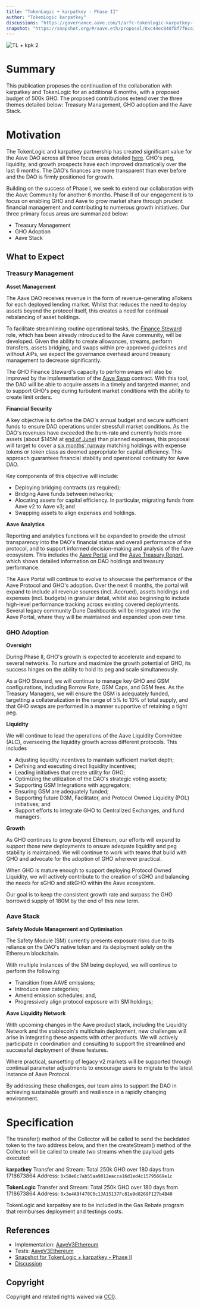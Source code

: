 ```yaml
---
title: "TokenLogic + karpatkey - Phase II"
author: "TokenLogic karpatkey"
discussions: "https://governance.aave.com/t/arfc-tokenlogic-karpatkey-financial-service-providers-phase-ii/18285"
snapshot: "https://snapshot.org/#/aave.eth/proposal/0xc44ec840f8f7f6ca3ef2f2a4289882c4cdc1a8b3e6e9ad6b811a640097a8016a"
---
```


![TL + kpk 2](https://hackmd.io/_uploads/Bkwva6C80.jpg)

# Summary

This publication proposes the continuation of the collaboration with karpatkey and TokenLogic for an additional 6 months, with a proposed budget of 500k GHO. The proposed contributions extend over the three themes detailed below: Treasury Management, GHO adoption and the Aave Stack.

# Motivation

The TokenLogic and karpatkey partnership has created significant value for the Aave DAO across all three focus areas detailed [here](https://governance.aave.com/t/phase-i-summary-karpatkey-tokenlogic/17962). GHO's peg, liquidity, and growth prospects have each improved dramatically over the last 6 months. The DAO's finances are more transparent than ever before and the DAO is firmly positioned for growth.

Building on the success of Phase I, we seek to extend our collaboration with the Aave Community for another 6 months. Phase II of our engagement is to focus on enabling GHO and Aave to grow market share through prudent financial management and contributing to numerous growth initiatives. Our three primary focus areas are summarized below:

- Treasury Management
- GHO Adoption
- Aave Stack

## What to Expect

### Treasury Management

**Asset Management**

The Aave DAO receives revenue in the form of revenue-generating aTokens for each deployed lending market. Whilst that reduces the need to deploy assets beyond the protocol itself, this creates a need for continual rebalancing of asset holdings.

To facilitate streamlining routine operational tasks, the [Finance Steward](https://governance.aave.com/t/arfc-aave-finance-steward/17570) role, which has been already introduced to the Aave community, will be developed. Given the ability to create allowances, streams, perform transfers, assets bridging, and swaps within pre-approved guidelines and without AIPs, we expect the governance overhead around treasury management to decrease significantly.

The GHO Finance Steward's capacity to perform swaps will also be improved by the implementation of the [Aave Swap](https://governance.aave.com/t/arfc-aave-swap-upgrade/15311) contract. With this tool, the DAO will be able to acquire assets in a timely and targeted manner, and to support GHO's peg during turbulent market conditions with the ability to create limit orders.

**Financial Security**

A key objective is to define the DAO's annual budget and secure sufficient funds to ensure DAO operations under stressfull market conditions. As the DAO's revenues have exceeded the burn-rate and currently holds more assets (about $145M at [end of June](https://reports.karpatkey.com/?dao=9&month=6&year=2024&currency=USD)) than planned expenses, this proposal will target to cover a [six months' runway](https://aave.tokenlogic.xyz/runway) matching holdings with expense tokens or token class as deemed appropriate for capital efficiency. This approach guarantees financial stability and operational continuity for Aave DAO.

Key components of this objective will include:

- Deploying bridging contracts (as required);
- Bridging Aave funds between networks;
- Alocating assets for capital efficiency. In particular, migrating funds from Aave v2 to Aave v3; and
- Swapping assets to align expenses and holdings.

**Aave Analytics**

Reporting and analytics functions will be expanded to provide the utmost transparency into the DAO's financial status and overall performance of the protocol, and to support informed decision-making and analysis of the Aave ecosystem. This includes the [Aave Portal](https://aave.tokenlogic.xyz/) and the [Aave Treasury Report](https://reports.karpatkey.com/), which shows detailed information on DAO holdings and treasury performance.

The Aave Portal will continue to evolve to showcase the performance of the Aave Protocol and GHO's adoption. Over the next 6 months, the portal will expand to include all revenue sources (incl. Accrued), assets holdings and expenses (incl. budgets) in granular detail, whilst also beginning to include high-level performance tracking across existing covered deployments.
Several legacy community Dune Dashboards will be integrated into the Aave Portal, where they will be maintained and expanded upon over time.

### GHO Adoption

**Oversight**

During Phase II, GHO's growth is expected to accelerate and expand to several networks. To nurture and maximize the growth potential of GHO, its success hinges on the ability to hold its peg and scale simultaneously.

As a GHO Steward, we will continue to manage key GHO and GSM configurations, including Borrow Rate, GSM Caps, and GSM fees. As the Treasury Managers, we will ensure the GSM is adequately funded, targetting a collateralization in the range of 5% to 10% of total supply, and that GHO swaps are performed in a manner supportive of retaining a tight peg.

**Liquidity**

We will continue to lead the operations of the Aave Liquidity Committee (ALC), overseeing the liquidity growth across different protocols. This includes

- Adjusting liquidity incentives to maintain sufficient market depth;
- Defining and executing direct liquidity incentives;
- Leading initiatives that create utility for GHO;
- Optimizing the utilization of the DAO's strategic voting assets;
- Supporting GSM Integrations with aggregators;
- Ensuring GSM are adequately funded;
- Supporting future D3M, Facilitator, and Protocol Owned Liquidity (POL) initiatives; and
- Support efforts to integrate GHO to Centralized Exchanges, and fund managers.

**Growth**

As GHO continues to grow beyond Ethereum, our efforts will expand to support those new deployments to ensure adequate liquidity and peg stability is maintained. We will continue to work with teams that build with GHO and advocate for the adoption of GHO wherever practical.

When GHO is mature enough to support deploying Protocol Owned Liquidity, we will actively contribute to the creation of sGHO and balancing the needs for sGHO and stkGHO within the Aave ecosystem.

Our goal is to keep the consistent growth rate and surpass the GHO borrowed supply of 180M by the end of this new term.

### Aave Stack

**Safety Module Management and Optimisation**

The Safety Module (SM) currently presents exposure risks due to its reliance on the DAO's native token and its deployment solely on the Ethereum blockchain.

With multiple instances of the SM being deployed, we will continue to perform the following:

- Transition from AAVE emissions;
- Introduce new categories;
- Amend emission schedules; and,
- Progressively align protocol exposure with SM holdings;

**Aave Liquidity Network**

With upcoming changes in the Aave product stack, including the Liquidity Network and the stablecoin's multichain deployment, new challenges will arise in integrating these aspects with other products. We will actively participate in coordination and consulting to support the streamlined and successful deployment of these features.

Where practical, sunsetting of legacy v2 markets will be supported through continual parameter adjustments to encourage users to migrate to the latest instance of Aave Protocol.

By addressing these challenges, our team aims to support the DAO in achieving sustainable growth and resilience in a rapidly changing environment.

# Specification

The transfer() method of the Collector will be called to send the backdated token to the two address below, and then the createStream() method of the Collector will be called to create two streams when the payload gets executed:

**karpatkey**
Transfer and Stream: Total 250k GHO over 180 days from 1718673864
Address: `0x58e6c7ab55aa9012eacca16d1ed4c15795669e1c`

**TokenLogic**
Transfer and Stream: Total 250k GHO over 180 days from 1718673864
Address: `0x3e4A9f478C0c13A15137Fc81e9d8269F127b4B40`

TokenLogic and karpatkey are to be included in the Gas Rebate program that reimburses deployment and testings costs.

## References

- Implementation: [AaveV3Ethereum](https://github.com/bgd-labs/aave-proposals-v3/blob/main/src/20240723_AaveV3Ethereum_TokenLogicKarpatkeyServiceProviderPartnershipPhase2/AaveV3Ethereum_TokenLogicKarpatkeyServiceProviderPartnershipPhase2_20240723.sol)
- Tests: [AaveV3Ethereum](https://github.com/bgd-labs/aave-proposals-v3/blob/main/src/20240723_AaveV3Ethereum_TokenLogicKarpatkeyServiceProviderPartnershipPhase2/AaveV3Ethereum_TokenLogicKarpatkeyServiceProviderPartnershipPhase2_20240723.t.sol)
- [Snapshot for TokenLogic + karpatkey - Phase II](https://snapshot.org/#/aave.eth/proposal/0xc44ec840f8f7f6ca3ef2f2a4289882c4cdc1a8b3e6e9ad6b811a640097a8016a)
- [Discussion](https://governance.aave.com/t/arfc-tokenlogic-karpatkey-financial-service-providers-phase-ii/18285)

## Copyright

Copyright and related rights waived via [CC0](https://creativecommons.org/publicdomain/zero/1.0/).
